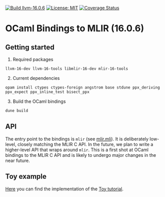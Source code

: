 [![Build llvm-16.0.6](https://github.com/s-khechnev/ocaml-mlir/actions/workflows/master.yml/badge.svg?branch=llvm-16.0.6)](https://github.com/s-khechnev/ocaml-mlir/actions/workflows/master.yml)
[![License: MIT](https://img.shields.io/badge/License-MIT-yellow.svg)](https://opensource.org/licenses/MIT)
[![Coverage Status](https://coveralls.io/repos/github/s-khechnev/ocaml-mlir/badge.svg?branch=llvm-16.0.6)](https://coveralls.io/github/s-khechnev/ocaml-mlir?branch=llvm-16.0.6&kill_cache=1)

# OCaml Bindings to MLIR (16.0.6)


## Getting started

1. Required packages
```
llvm-16-dev llvm-16-tools libmlir-16-dev mlir-16-tools
```

2. Current dependencies
```
opam install ctypes ctypes-foreign angstrom base stdune ppx_deriving ppx_expect ppx_inline_test bisect_ppx
```

3. Build the OCaml bindings

```sh
dune build
```

## API
The entry point to the bindings is `mlir` (see [mlir.mli](src/mlir/mlir.mli)).
It is deliberately low-level, closely matching the MLIR C API.
In the future, we plan to write a higher-level API that wraps around `mlir`. 
This is a first shot at OCaml bindings to the MLIR C API and is likely to undergo major changes in the near future. 

## Toy example

[Here](examples/toy) you can find the implementation of the [Toy tutorial](https://mlir.llvm.org/docs/Tutorials/Toy/).
